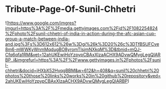 # Tribute-Page-Of-Sunil-Chhetri
![https://www.google.com/imgres?imgurl=https%3A%2F%2Fmedia.gettyimages.com%2Fid%2F1082254824%2Fphoto%2Fsunil-chhetri-of-india-in-action-during-the-afc-asian-cup-group-a-match-between-india-and.jpg%3Fs%3D612x612%26w%3Dgi%26k%3D20%26c%3DTfBSUFCve8m6-mWWKyWnmMqdugBO8yromTIsjmNXkqM%3D&tbnid=mQJ-Cfq6qfa1RM&vet=12ahUKEwiHoYzpypCBAxXlzaACHX9ADvwQMygLegQIARBP..i&imgrefurl=https%3A%2F%2Fwww.gettyimages.in%2Fphotos%2Fsunil-chhetri&docid=jHXbX52HyqgBBM&w=612&h=408&q=sunil%20chhetri%20photos%20those%20links%20works%20in%20github%20repository&ved=2ahUKEwiHoYzpypCBAxXlzaACHX9ADvwQMygLegQIARBP)
